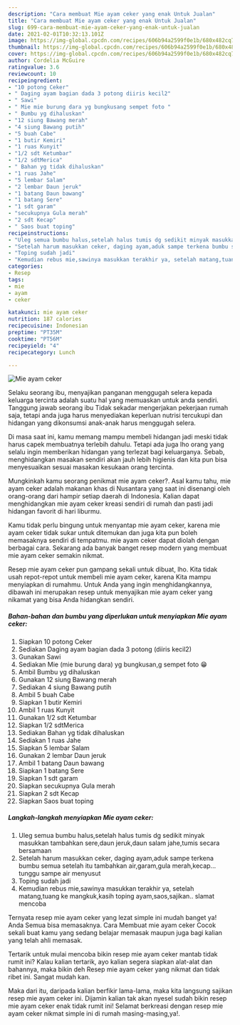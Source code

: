 ```yaml
---
description: "Cara membuat Mie ayam ceker yang enak Untuk Jualan"
title: "Cara membuat Mie ayam ceker yang enak Untuk Jualan"
slug: 699-cara-membuat-mie-ayam-ceker-yang-enak-untuk-jualan
date: 2021-02-01T10:32:13.101Z
image: https://img-global.cpcdn.com/recipes/606b94a2599f0e1b/680x482cq70/mie-ayam-ceker-foto-resep-utama.jpg
thumbnail: https://img-global.cpcdn.com/recipes/606b94a2599f0e1b/680x482cq70/mie-ayam-ceker-foto-resep-utama.jpg
cover: https://img-global.cpcdn.com/recipes/606b94a2599f0e1b/680x482cq70/mie-ayam-ceker-foto-resep-utama.jpg
author: Cordelia McGuire
ratingvalue: 3.6
reviewcount: 10
recipeingredient:
- "10 potong Ceker"
- " Daging ayam bagian dada 3 potong diiris kecil2"
- " Sawi"
- " Mie mie burung dara yg bungkusang sempet foto "
- " Bumbu yg dihaluskan"
- "12 siung Bawang merah"
- "4 siung Bawang putih"
- "5 buah Cabe"
- "1 butir Kemiri"
- "1 ruas Kunyit"
- "1/2 sdt Ketumbar"
- "1/2 sdtMerica"
- " Bahan yg tidak dihaluskan"
- "1 ruas Jahe"
- "5 lembar Salam"
- "2 lembar Daun jeruk"
- "1 batang Daun bawang"
- "1 batang Sere"
- "1 sdt garam"
- "secukupnya Gula merah"
- "2 sdt Kecap"
- " Saos buat toping"
recipeinstructions:
- "Uleg semua bumbu halus,setelah halus tumis dg sedikit minyak masukkan tambahkan sere,daun jeruk,daun salam jahe,tumis secara bersamaan"
- "Setelah harum masukkan ceker, daging ayam,aduk sampe terkena bumbu semua setelah itu tambahkan air,garam,gula merah,kecap... tunggu sampe air menyusut"
- "Toping sudah jadi"
- "Kemudian rebus mie,sawinya masukkan terakhir ya, setelah matang,tuang ke mangkuk,kasih toping ayam,saos,sajikan.. slamat mencoba"
categories:
- Resep
tags:
- mie
- ayam
- ceker

katakunci: mie ayam ceker 
nutrition: 187 calories
recipecuisine: Indonesian
preptime: "PT35M"
cooktime: "PT56M"
recipeyield: "4"
recipecategory: Lunch

---
```



![Mie ayam ceker](https://img-global.cpcdn.com/recipes/606b94a2599f0e1b/680x482cq70/mie-ayam-ceker-foto-resep-utama.jpg)

Selaku seorang ibu, menyajikan panganan menggugah selera kepada keluarga tercinta adalah suatu hal yang memuaskan untuk anda sendiri. Tanggung jawab seorang ibu Tidak sekadar mengerjakan pekerjaan rumah saja, tetapi anda juga harus menyediakan keperluan nutrisi tercukupi dan hidangan yang dikonsumsi anak-anak harus menggugah selera.

Di masa  saat ini, kamu memang mampu membeli hidangan jadi meski tidak harus capek membuatnya terlebih dahulu. Tetapi ada juga lho orang yang selalu ingin memberikan hidangan yang terlezat bagi keluarganya. Sebab, menghidangkan masakan sendiri akan jauh lebih higienis dan kita pun bisa menyesuaikan sesuai masakan kesukaan orang tercinta. 



Mungkinkah kamu seorang penikmat mie ayam ceker?. Asal kamu tahu, mie ayam ceker adalah makanan khas di Nusantara yang saat ini disenangi oleh orang-orang dari hampir setiap daerah di Indonesia. Kalian dapat menghidangkan mie ayam ceker kreasi sendiri di rumah dan pasti jadi hidangan favorit di hari liburmu.

Kamu tidak perlu bingung untuk menyantap mie ayam ceker, karena mie ayam ceker tidak sukar untuk ditemukan dan juga kita pun boleh memasaknya sendiri di tempatmu. mie ayam ceker dapat diolah dengan berbagai cara. Sekarang ada banyak banget resep modern yang membuat mie ayam ceker semakin nikmat.

Resep mie ayam ceker pun gampang sekali untuk dibuat, lho. Kita tidak usah repot-repot untuk membeli mie ayam ceker, karena Kita mampu menyiapkan di rumahmu. Untuk Anda yang ingin menghidangkannya, dibawah ini merupakan resep untuk menyajikan mie ayam ceker yang nikamat yang bisa Anda hidangkan sendiri.

<!--inarticleads1-->

##### Bahan-bahan dan bumbu yang diperlukan untuk menyiapkan Mie ayam ceker:

1. Siapkan 10 potong Ceker
1. Sediakan  Daging ayam bagian dada 3 potong (diiris kecil2)
1. Gunakan  Sawi
1. Sediakan  Mie (mie burung dara) yg bungkusan,g sempet foto 😁
1. Ambil  Bumbu yg dihaluskan
1. Gunakan 12 siung Bawang merah
1. Sediakan 4 siung Bawang putih
1. Ambil 5 buah Cabe
1. Siapkan 1 butir Kemiri
1. Ambil 1 ruas Kunyit
1. Gunakan 1/2 sdt Ketumbar
1. Siapkan 1/2 sdtMerica
1. Sediakan  Bahan yg tidak dihaluskan
1. Sediakan 1 ruas Jahe
1. Siapkan 5 lembar Salam
1. Gunakan 2 lembar Daun jeruk
1. Ambil 1 batang Daun bawang
1. Siapkan 1 batang Sere
1. Siapkan 1 sdt garam
1. Siapkan secukupnya Gula merah
1. Siapkan 2 sdt Kecap
1. Siapkan  Saos buat toping




<!--inarticleads2-->

##### Langkah-langkah menyiapkan Mie ayam ceker:

1. Uleg semua bumbu halus,setelah halus tumis dg sedikit minyak masukkan tambahkan sere,daun jeruk,daun salam jahe,tumis secara bersamaan
1. Setelah harum masukkan ceker, daging ayam,aduk sampe terkena bumbu semua setelah itu tambahkan air,garam,gula merah,kecap... tunggu sampe air menyusut
1. Toping sudah jadi
1. Kemudian rebus mie,sawinya masukkan terakhir ya, setelah matang,tuang ke mangkuk,kasih toping ayam,saos,sajikan.. slamat mencoba




Ternyata resep mie ayam ceker yang lezat simple ini mudah banget ya! Anda Semua bisa memasaknya. Cara Membuat mie ayam ceker Cocok sekali buat kamu yang sedang belajar memasak maupun juga bagi kalian yang telah ahli memasak.

Tertarik untuk mulai mencoba bikin resep mie ayam ceker mantab tidak rumit ini? Kalau kalian tertarik, ayo kalian segera siapkan alat-alat dan bahannya, maka bikin deh Resep mie ayam ceker yang nikmat dan tidak ribet ini. Sangat mudah kan. 

Maka dari itu, daripada kalian berfikir lama-lama, maka kita langsung sajikan resep mie ayam ceker ini. Dijamin kalian tak akan nyesel sudah bikin resep mie ayam ceker enak tidak rumit ini! Selamat berkreasi dengan resep mie ayam ceker nikmat simple ini di rumah masing-masing,ya!.

